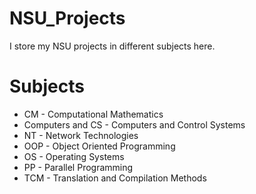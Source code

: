 # NSU_Projects
I store my NSU projects in different subjects here.
# Subjects
* CM - Computational Mathematics
* Computers and CS - Computers and Control Systems
* NT - Network Technologies
* OOP - Object Oriented Programming
* OS - Operating Systems
* PP - Parallel Programming
* TCM - Translation and Compilation Methods

